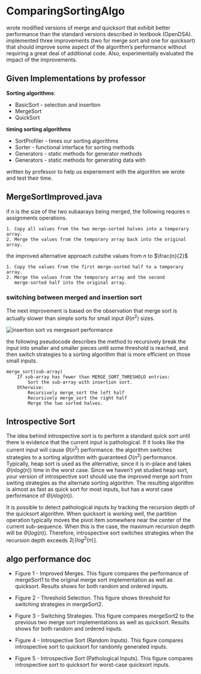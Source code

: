 # ComparingSortingAlgo

wrote modified versions of merge and quicksort that exhibit better performance than the standard versions described in textbook (OpenDSA). implemented three improvements (two for merge sort and one for quicksort) that should improve some aspect of the algorithm’s performance without requiring a great deal of additional code. Also, experimentally evaluated the impact of the improvements.

## Given Implementations by professor

**Sorting algorithms**: 
- BasicSort - selection and insertion
- MergeSort
- QuickSort

**timing sorting algorithms**

- SortProfiler - times our sorting algorithms
- Sorter - functional interface for sorting methods
- Generators - static methods for generator methods
- Generators - static methods for generating data with

written by professor to help us experiement with the algorithm we wrote and test their time.

## MergeSortImproved.java

if $n$ is the size of the two subaarays being merged, the following requres n assignments operations.
```
1. Copy all values from the two merge-sorted halves into a temporary array.
2. Merge the values from the temporary array back into the original array.
```

the improved alternative approach cutsthe values from $n$ to $\frac{n}{2}$
```
1. Copy the values from the first merge-sorted half to a temporary array.
2. Merge the values from the temporary array and the second
   merge-sorted half into the original array.
```
### switching between merged and insertion sort

The next improvement is based on the observation that merge sort is actually slower than simple  sorts for small input $\Theta(n^2)$ sizes.

![insertion sort vs mergesort performance](https://w3.cs.jmu.edu/buchhofp/class/cs240_s22/pas/pa3/sorting_files/timings.svg)

the following pseudocode describes the method to recursively break the input into smaller and smaller pieces until some threshold is reached, and then switch strategies to a sorting algorithm that is more efficient on those small inputs.

```
merge_sort(sub-array)
    If sub-array has fewer than MERGE_SORT_THRESHOLD entries:
        Sort the sub-array with insertion sort. 
    Otherwise: 
        Recursively merge_sort the left half
        Recursively merge_sort the right half
        Merge the two sorted halves.
```
## Introspective Sort

The idea behind introspective sort is to perform a standard quick sort until there is evidence that the current input is pathological. If it looks like the current input will cause $\Theta(n^2)$ performance. the algorithm switches strategies to a sorting algorithm with guaranteed $O(n^2)$ performance. Typically, heap sort is used as the alternative, since it is in-place and takes $\Theta(nlog(n))$ time in the worst case. Since we haven’t yet studied heap sort, your version of introspective sort should use the improved merge sort from switing strategies as the alternate sorting algorithm. The resulting algorithm is almost as fast as quick sort for most inputs, but has a worst case performance of $\Theta(nlog(n))$.

It is possible to detect pathological inputs by tracking the recursion depth of the quicksort algorithm. When quicksort is working well, the partition operation typically moves the pivot item somewhere near the center of the current sub-sequence. When this is the case, the maximum recursion depth will be $\Theta(log(n))$. Therefore, introspective sort switches strategies when the recursion depth exceeds $2\lfloor(log^2(n)\rfloor$.

## algo performance doc

 - Figure 1 - Improved Merges. This figure compares the performance of mergeSort1 to the original merge sort implementation as well as quicksort. Results shows for both random and ordered inputs.

 - Figure 2 - Threshold Selection. This figure shows threshold for switching strategies in mergeSort2.
 
 - Figure 3 - Switching Strategies. This figure compares mergeSort2 to the previous two merge sort implementations as well as quicksort. Results shows for both random and ordered inputs.

 - Figure 4 - Introspective Sort (Random Inputs). This figure compares introspective sort to quicksort for randomly generated inputs.

 - Figure 5 - Introspective Sort (Pathological Inputs). This figure compares introspective sort to quicksort for worst-case quicksort inputs.

